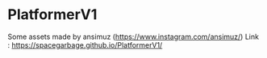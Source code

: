 # PlatformerV1
Some assets made by ansimuz (https://www.instagram.com/ansimuz/)
Link :  https://spacegarbage.github.io/PlatformerV1/